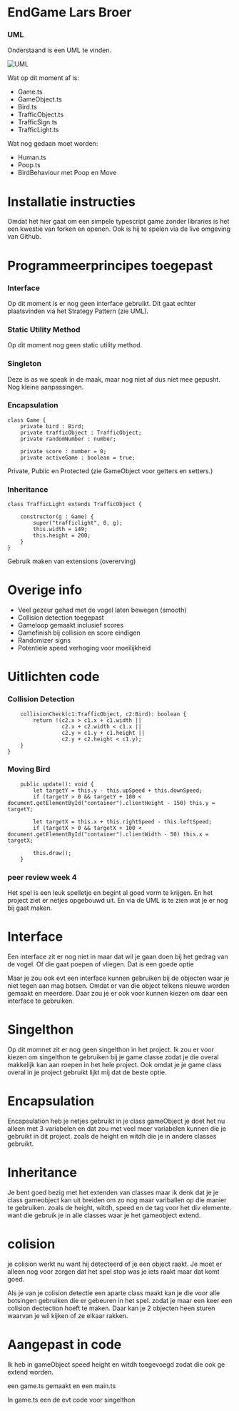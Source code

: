# EndGame Lars Broer

### UML
Onderstaand is een UML te vinden.

![UML](UML.png?raw=true "UML")

Wat op dit moment af is:
- Game.ts
- GameObject.ts
- Bird.ts
- TrafficObject.ts
- TrafficSign.ts
- TrafficLight.ts

Wat nog gedaan moet worden:
- Human.ts
- Poop.ts
- BirdBehaviour met Poop en Move

# Installatie instructies
Omdat het hier gaat om een simpele typescript game zonder libraries is het een kwestie van forken en openen. Ook is hij te spelen via de live omgeving van Github.

# Programmeerprincipes toegepast

### Interface
Op dit moment is er nog geen interface gebruikt. Dit gaat echter plaatsvinden via het Strategy Pattern (zie UML).

### Static Utility Method
Op dit moment nog geen static utility method. 

### Singleton
Deze is as we speak in de maak, maar nog niet af dus niet mee gepusht. Nog kleine aanpassingen.

### Encapsulation
```
class Game {
    private bird : Bird;
    private trafficObject : TrafficObject;
    private randomNumber : number;

    private score : number = 0;
    private activeGame : boolean = true;
```
Private, Public en Protected (zie GameObject voor getters en setters.)

### Inheritance
```
class TrafficLight extends TrafficObject {
                   
    constructor(g : Game) {
        super("trafficlight", 0, g);
        this.width = 149;
        this.height = 200;
    }
}
```
Gebruik maken van extensions (overerving)

# Overige info
- Veel gezeur gehad met de vogel laten bewegen (smooth)
- Collision detection toegepast
- Gameloop gemaakt inclusief scores
- Gamefinish bij collision en score eindigen
- Randomizer signs
- Potentiele speed verhoging voor moeilijkheid

# Uitlichten code
### Collision Detection
```
    collisionCheck(c1:TrafficObject, c2:Bird): boolean {
        return !(c2.x > c1.x + c1.width || 
                 c2.x + c2.width < c1.x || 
                 c2.y > c1.y + c1.height || 
                 c2.y + c2.height < c1.y);
    }
} 
```

### Moving Bird
```
    public update(): void {
        let targetY = this.y - this.upSpeed + this.downSpeed;
        if (targetY > 0 && targetY + 100 < document.getElementById("container").clientHeight - 150) this.y = targetY;

        let targetX = this.x + this.rightSpeed - this.leftSpeed;
        if (targetX > 0 && targetX + 100 < document.getElementById("container").clientWidth - 50) this.x = targetX;

        this.draw();
    }
```
### peer review week 4

Het spel is een leuk spelletje en begint al goed vorm te krijgen.
En het project ziet er netjes opgebouwd uit. En via de UML is te zien wat je er nog bij gaat maken.

# Interface

Een interface zit er nog niet in maar dat wil je gaan doen bij het gedrag van de vogel.
Of die gaat poepen of vliegen. Dat is een goede optie

Maar je zou ook evt een interface kunnen gebruiken bij de objecten waar je niet tegen aan mag botsen. Omdat er van die object telkens nieuwe worden gemaakt en meerdere.
Daar zou je er ook voor kunnen kiezen om daar een interface te gebruiken.

# Singelthon

Op dit momnet zit er nog geen singelthon in het project. Ik zou er voor kiezen om singelthon te gebruiken bij je game classe zodat je die overal makkelijk kan aan roepen in het hele project. Ook omdat je je game class overal in je project gebruikt lijkt mij dat de beste optie.

# Encapsulation

Encapsulation heb je netjes gebruikt in je class gameObject je doet het nu alleen met 3 variabelen en dat zou met veel meer variabelen kunnen die je gebruikt in dit project. zoals de height en witdh die je in andere classes gebruikt.

# Inheritance
Je bent goed bezig met het extenden van classes maar ik denk dat je je class gameobject kan uit breiden om zo nog maar variballen op die manier te gebruiken. zoals de height, witdh, speed en de tag voor het div elemente. want die gebruik je in alle classes waar je het gameobject extend.

# colision
je colision werkt nu want hij detecteerd of je een object raakt. Je moet er alleen nog voor zorgen dat het spel stop was je iets raakt maar dat komt goed. 

Als je van je colision detectie een aparte class maakt kan je die voor alle botsingen gebruiken die er gebeuren in het spel. zodat je maar een keer een colision dectection hoeft te maken. Daar kan je 2 objecten heen sturen waarvan je wil kijken of ze elkaar rakken. 

# Aangepast in code
Ik heb in gameObject speed height en witdh toegevoegd zodat die ook ge extend worden.

een game.ts gemaakt en een main.ts

In game.ts een de evt code voor singelthon











